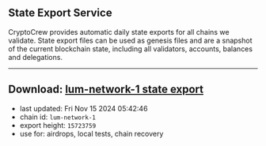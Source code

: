## State Export Service
CryptoCrew provides automatic daily state exports for all chains we validate. State export files can be used as genesis files and are a snapshot of the current blockchain state, including all validators, accounts, balances and delegations.

---
**Download: [lum-network-1 state export](https://dl-eu2.ccvalidators.com/SERVICE/lumnetwork/lum-network-1_export_15723759.json)**
---

- last updated: Fri Nov 15 2024 05:42:46
- chain id: `lum-network-1`
- export height: `15723759`
- use for: airdrops, local tests, chain recovery
